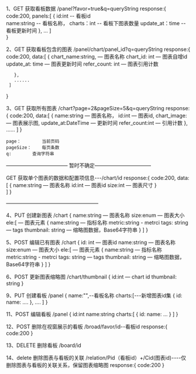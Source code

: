 1、GET 获取看板数据 /panel?favor=true&q=queryString response:{ code:200, panels:[
{ id:int -- 看板id    
name:string -- 看板名称， charts：int -- 看板下图表数量 update_at：time -- 看板更新时间 }, ...
]  
}

2、GET 获取看板包含的图表 /panel/chart/panel_id?q=queryString response:{ code:200, data:[
{ chart_name:string, — 图表名称 chart_id: int — 图表自增id update_at: time — 图表更新时间 refer_count: int — 图表引用计数

       },
       ......
     ]

}

3、GET 获取所有图表 /chart?page=2&pageSize=5&q=queryString response:{ code:200, data:[
{ name:string — 图表名称， id:int — 图表id, chart_image:          — 图表展示图, update_at:DateTime — 更新时间 refer_count:int — 引用计数 }, ......
]
}

    page：        当前页码
    pageSize：    每页条数
    q:        查询字符串

———————————— 暂时不确定———————————

GET 获取单个图表的数据和配置项信息---/chart/id response:{ code:200, data:[
{ name:string — 图表名称 id:int — 图表id size:int — 图表尺寸 }   
]
}

——————————————————

4、PUT 创建新图表 /chart { name:string — 图表名称 size:enum — 图表大小
ele:[        — 图表元素 { name:string — 指标名称 metric:string - metrci tags: string — tags thumbnail: string — 缩略图数据，Base64字符串 }
]
}

5、POST 编辑已有图表 /chart { id: int — 图表id name:string — 图表名称 size:enum — 图表大小
ele:[        — 图表元素 { name:string — 指标名称 metric:string - metrci tags: string — tags thumbnail: string — 缩略图数据，Base64字符串 }
]
}

6、POST 更新图表缩略图 /chart/thumbnail { id:int — chart id thumbnail: string }

9、PUT 创建看板 /panel { name:"",--看板名称 charts:[---新增图表id集 { id:
name:
.... }, ....
]
}

11、POST 编辑看板 /panel { id:int name:string charts:[
{ id:
name:
... }
]
}

12、POST 删除在视窗展示的看板 /broad/favor/id--看板id response:{ code:200 }

13、DELETE 删除看板 /board/id

14、delete 删除图表与看板的关联 /relation/Pid（看板id）+/Cid(图表id)----仅删除图表与看板的关联关系，保留图表缩略图 response:{ code:200 }
